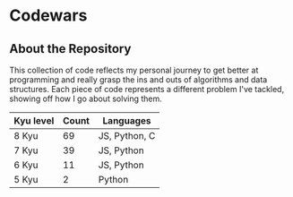 # Codewars

## About the Repository
This collection of code reflects my personal journey to get better at programming and really grasp the ins and outs of algorithms and data structures. Each piece of code represents a different problem I've tackled, showing off how I go about solving them.

| Kyu level | Count | Languages |
|-----------------|-----------------|-----------------   |
|       8 Kyu     |       69        |   JS, Python, C    |
|       7 Kyu     |       39        |   JS, Python       |
|       6 Kyu     |       11        |   JS, Python       | 
|       5 Kyu     |       2         |   Python           | 
